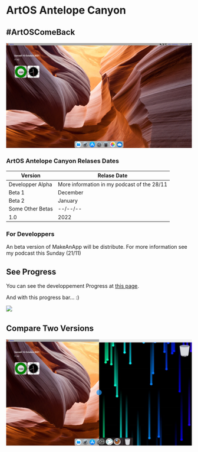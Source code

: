 # ArtOS Antelope Canyon
## #ArtOSComeBack
![DevState](/77B6E267-8A36-4E69-9690-D1EFECC1FFE2.PNG)
### ArtOS Antelope Canyon Relases Dates
| Version  | Relase Date |
| ------------- | ------------- |
| Developper Alpha | More information in my podcast of the 28/11 |
| Beta 1  | December  |
| Beta 2  | January  |
| Some Other Betas | --/--/--  |
| 1.0  | 2022  |

### For Developpers
An beta version of MakeAnApp will be distribute. For more information see my podcast this Sunday (21/11)

## See Progress
You can see the developpement Progress at [this page](http://github.com/users/ArtOS-Developper/projects/1).

And with this progress bar... :)

![](https://us-central1-progress-markdown.cloudfunctions.net/progress/48)


## Compare Two Versions

[![Compare ArtOS Versions](/compare.PNG)](http://artos.infinityfreeapp.com/comparaison/)
